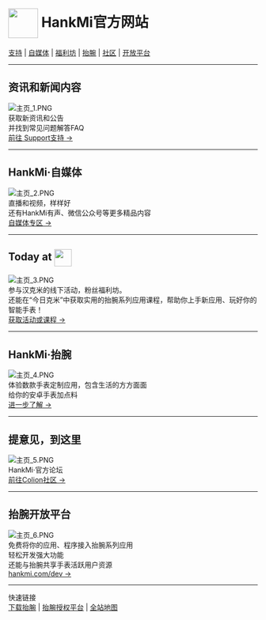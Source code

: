 # <img src="favicon.ico" width="60" height="60" align="center" /> HankMi官方网站

[支持](#%E8%B5%84%E8%AE%AF%E5%92%8C%E6%96%B0%E9%97%BB%E5%86%85%E5%AE%B9) | [自媒体](#hankmi%E8%87%AA%E5%AA%92%E4%BD%93) | [福利坊](#today-at-) | [抬腕](#hankmi%E6%8A%AC%E8%85%95) | [社区](#%E6%8F%90%E6%84%8F%E8%A7%81%E5%88%B0%E8%BF%99%E9%87%8C) | [开放平台](#%E6%8A%AC%E8%85%95%E5%BC%80%E6%94%BE%E5%B9%B3%E5%8F%B0)

***

## 资讯和新闻内容
![主页_1.PNG](https://s2.loli.net/2022/10/13/uH6iM3RTNPSdVXv.png)  
获取新资讯和公告  
并找到常见问题解答FAQ  
<a href="https://www.hankmi.com/support">前往 Support支持 →</a>

***

## HankMi·自媒体
![主页_2.PNG](https://s2.loli.net/2022/10/13/PV6KORbtpZJB1Cz.png)  
直播和视频，样样好  
还有HankMi有声、微信公众号等更多精品内容  
<a href="https://www.hankmi.com/live">自媒体专区 →</a>

***

## Today at <img src="favicon.ico" width="35" height="=35" align="center" />
![主页_3.PNG](https://s2.loli.net/2022/10/13/BEqS9Up6RGTN17M.png)  
参与汉克米的线下活动，粉丝福利坊。  
还能在“今日克米”中获取实用的抬腕系列应用课程，帮助你上手新应用、玩好你的智能手表！  
<a href="https://www.hankmi.com/today_at_hankmi">获取活动或课程 →</a>

***

## HankMi·抬腕
![主页_4.PNG](https://s2.loli.net/2022/10/13/nvxAdFOGcrQp8T3.png)  
体验数款手表定制应用，包含生活的方方面面  
给你的安卓手表加点料  
<a href="https://www.hankmi.com/download">进一步了解 →</a>

***

## 提意见，到这里
![主页_5.PNG](https://s2.loli.net/2022/10/13/ZqB3dlJkiuK7rYE.png)  
HankMi·官方论坛  
<a href="https://www.hankmi.com/community">前往Colion社区 →</a>

***

## 抬腕开放平台
![主页_6.PNG](https://s2.loli.net/2022/10/13/kw1YETa6PLcZeAr.png)  
免费将你的应用、程序接入抬腕系列应用  
轻松开发强大功能  
还能与抬腕共享手表活跃用户资源  
<a href="https://www.hankmi.com/dev">hankmi.com/dev →</a>

***

快速链接  
[下载抬腕](https://www.hankmi.com/download/apps)  |  [抬腕授权平台](support/to3rd.md)  |  [全站地图](Maps.md)  
